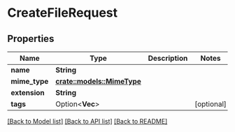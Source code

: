 # CreateFileRequest

## Properties

Name | Type | Description | Notes
------------ | ------------- | ------------- | -------------
**name** | **String** |  | 
**mime_type** | [**crate::models::MimeType**](MIMEType.md) |  | 
**extension** | **String** |  | 
**tags** | Option<**Vec<String>**> |  | [optional]

[[Back to Model list]](../README.md#documentation-for-models) [[Back to API list]](../README.md#documentation-for-api-endpoints) [[Back to README]](../README.md)


